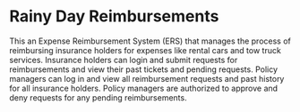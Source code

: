 # Rainy Day Reimbursements


This an Expense Reimbursement System (ERS) that manages the process of reimbursing insurance holders for expenses like rental cars and tow truck services. Insurance holders can login and submit requests for reimbursements and view their past tickets and pending requests. Policy managers can log in and view all reimbursement requests and past history for all insurance holders. Policy managers are authorized to approve and deny requests for any pending reimbursements.

